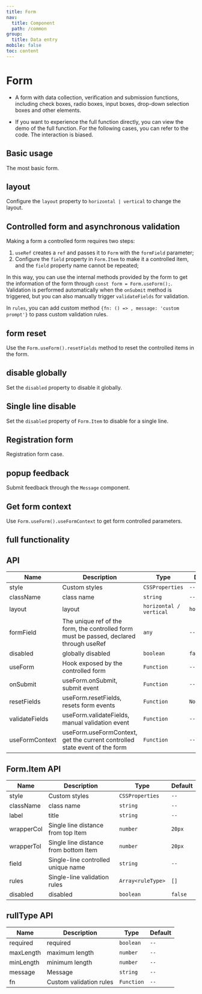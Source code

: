 ```yaml
---
title: Form
nav:
  title: Component
  path: /common
group:
  title: Data entry
mobile: false
toc: content
---
```


# Form

- A form with data collection, verification and submission functions, including check boxes, radio boxes, input boxes, drop-down selection boxes and other elements.

- If you want to experience the full function directly, you can view the demo of the full function. For the following cases, you can refer to the code. The interaction is biased.

## Basic usage

The most basic form.

<code src="./demos/index1.tsx"></code>

## layout

Configure the `layout` property to `horizontal | vertical` to change the layout.

<code src="./demos/index2.tsx"></code>

## Controlled form and asynchronous validation

Making a form a controlled form requires two steps:

1. `useRef` creates a `ref` and passes it to `Form` with the `formField` parameter;
2. Configure the `field` property in `Form.Item` to make it a controlled item, and the `field` property name cannot be repeated;

In this way, you can use the internal methods provided by the form to get the information of the form through `const form = Form.useForm();`. Validation is performed automatically when the `onSubmit` method is triggered, but you can also manually trigger `validateFields` for validation.

In `rules`, you can add custom method `{fn: () => , message: 'custom prompt'}` to pass custom validation rules.

<code src="./demos/index3.tsx"></code>

## form reset

Use the `Form.useForm().resetFields` method to reset the controlled items in the form.

<code src="./demos/index4.tsx"></code>

## disable globally

Set the `disabled` property to disable it globally.

<code src="./demos/index5.tsx"></code>

## Single line disable

Set the `disabled` property of `Form.Item` to disable for a single line.

<code src="./demos/index7.tsx"></code>

## Registration form

Registration form case.

<code src="./demos/index8.tsx"></code>

## popup feedback

Submit feedback through the `Message` component.

<code src="./demos/index9.tsx"></code>

## Get form context

Use `Form.useForm().useFormContext` to get form controlled parameters.

<code src="./demos/index10.tsx"></code>

## full functionality

<code src="./demos/index6.tsx"></code>

## API

| Name           | Description                                                                             | Type                    | Default      |
| -------------- | --------------------------------------------------------------------------------------- | ----------------------- | ------------ |
| style          | Custom styles                                                                           | `CSSProperties`         | `--`         |
| className      | class name                                                                              | `string`                | `--`         |
| layout         | layout                                                                                  | `horizontal / vertical` | `horizontal` |
| formField      | The unique ref of the form, the controlled form must be passed, declared through useRef | `any`                   | `--`         |
| disabled       | globally disabled                                                                       | `boolean`               | `false`      |
| useForm        | Hook exposed by the controlled form                                                     | `Function`              | `--`         |
| onSubmit       | useForm.onSubmit, submit event                                                          | `Function`              | `--`         |
| resetFields    | useForm.resetFields, resets form events                                                 | `Function`              | `No data`    |
| validateFields | useForm.validateFields, manual validation event                                         | `Function`              | `--`         |
| useFormContext | useForm.useFormContext, get the current controlled state event of the form              | `Function`              | `--`         |

## Form.Item API

| Name       | Description                           | Type              | Default |
| ---------- | ------------------------------------- | ----------------- | ------- |
| style      | Custom styles                         | `CSSProperties`   | `--`    |
| className  | class name                            | `string`          | `--`    |
| label      | title                                 | `string`          | `--`    |
| wrapperCol | Single line distance from top Item    | `number`          | `20px`  |
| wrapperTol | Single line distance from bottom Item | `number`          | `20px`  |
| field      | Single-line controlled unique name    | `string`          | `--`    |
| rules      | Single-line validation rules          | `Array<ruleType>` | `[]`    |
| disabled   | disabled                              | `boolean`         | `false` |

## rullType API

| Name      | Description             | Type       | Default |
| --------- | ----------------------- | ---------- | ------- |
| required  | required                | `boolean`  | `--`    |
| maxLength | maximum length          | `number`   | `--`    |
| minLength | minimum length          | `number`   | `--`    |
| message   | Message                 | `string`   | `--`    |
| fn        | Custom validation rules | `Function` | `--`    |
